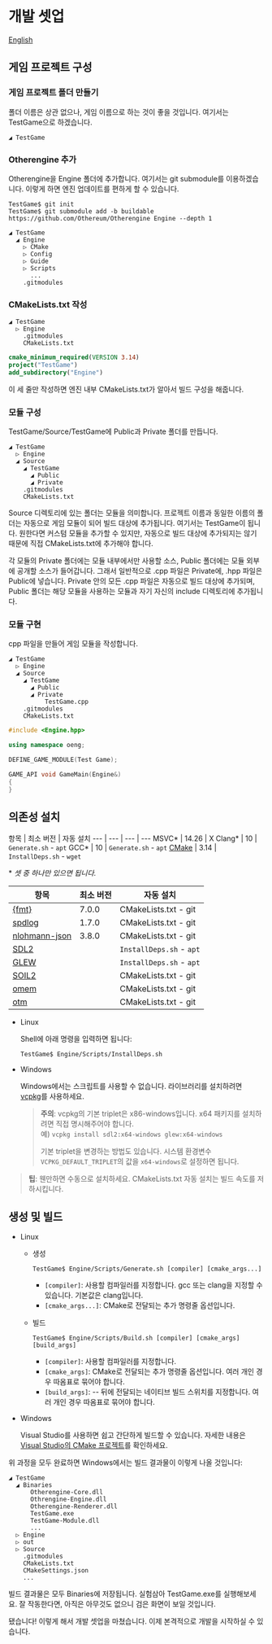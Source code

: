 # 개발 셋업

[English](../English/Development%20Setup.md)

## 게임 프로젝트 구성

### 게임 프로젝트 폴더 만들기

폴더 이름은 상관 없으나, 게임 이름으로 하는 것이 좋을 것입니다. 여기서는 TestGame으로 하겠습니다.

```text
◢ TestGame
```

### Otherengine 추가

Otherengine을 Engine 폴더에 추가합니다. 여기서는 git submodule를 이용하겠습니다. 이렇게 하면 엔진 업데이트를 편하게 할 수 있습니다.

```shell
TestGame$ git init
TestGame$ git submodule add -b buildable https://github.com/Othereum/Otherengine Engine --depth 1
```

```text
◢ TestGame
  ◢ Engine
    ▷ CMake
    ▷ Config
    ▷ Guide
    ▷ Scripts
      ...
    .gitmodules
```

### CMakeLists.txt 작성

```text
◢ TestGame
  ▷ Engine
    .gitmodules
    CMakeLists.txt
```

```cmake
cmake_minimum_required(VERSION 3.14)
project("TestGame")
add_subdirectory("Engine")
```

이 세 줄만 작성하면 엔진 내부 CMakeLists.txt가 알아서 빌드 구성을 해줍니다.

### 모듈 구성

TestGame/Source/TestGame에 Public과 Private 폴더를 만듭니다.

```text
◢ TestGame
  ▷ Engine
  ◢ Source
    ◢ TestGame
      ◢ Public
      ◢ Private
    .gitmodules
    CMakeLists.txt
```

Source 디렉토리에 있는 폴더는 모듈을 의미합니다. 프로젝트 이름과 동일한 이름의 폴더는 자동으로 게임 모듈이 되어 빌드 대상에 추가됩니다. 여기서는 TestGame이 됩니다. 원한다면 커스텀 모듈을 추가할 수 있지만, 자동으로 빌드 대상에 추가되지는 않기 때문에 직접 CMakeLists.txt에 추가해야 합니다.

각 모듈의 Private 폴더에는 모듈 내부에서만 사용할 소스, Public 폴더에는 모듈 외부에 공개할 소스가 들어갑니다. 그래서 일반적으로 .cpp 파일은 Private에, .hpp 파일은 Public에 넣습니다. Private 안의 모든 .cpp 파일은 자동으로 빌드 대상에 추가되며, Public 폴더는 해당 모듈을 사용하는 모듈과 자기 자신의 include 디렉토리에 추가됩니다.

### 모듈 구현

cpp 파일을 만들어 게임 모듈을 작성합니다.

```text
◢ TestGame
  ▷ Engine
  ◢ Source
    ◢ TestGame
      ◢ Public
      ◢ Private
          TestGame.cpp
    .gitmodules
    CMakeLists.txt
```

```cpp
#include <Engine.hpp>

using namespace oeng;

DEFINE_GAME_MODULE(Test Game);

GAME_API void GameMain(Engine&)
{
}
```

## 의존성 설치

항목 | 최소 버전 | 자동 설치
--- | --- | --- | ---
MSVC\* | 14.26 | X
Clang\* | 10 | `Generate.sh` - `apt`
GCC\* | 10 | `Generate.sh` - `apt`
[CMake](https://cmake.org/download) | 3.14 | `InstallDeps.sh` - `wget`

\* *셋 중 하나만 있으면 됩니다.*

항목 | 최소 버전 | 자동 설치
--- | --- | ---
[{fmt}](https://github.com/fmtlib/fmt) | 7.0.0 | CMakeLists.txt - git
[spdlog](https://github.com/gabime/spdlog) | 1.7.0 | CMakeLists.txt - git
[nlohmann-json](https://github.com/nlohmann/json) | 3.8.0 | CMakeLists.txt - git
[SDL2](https://www.libsdl.org/download-2.0.php) | | `InstallDeps.sh` - `apt`
[GLEW](https://github.com/nigels-com/glew) | | `InstallDeps.sh` - `apt`
[SOIL2](https://github.com/SpartanJ/SOIL2) | | CMakeLists.txt - git
[omem](https://github.com/Othereum/omem) | | CMakeLists.txt - git
[otm](https://github.com/Othereum/otm) | | CMakeLists.txt - git

- Linux

  Shell에 아래 명령을 입력하면 됩니다:

  ```shell
  TestGame$ Engine/Scripts/InstallDeps.sh
  ```

- Windows

  Windows에서는 스크립트를 사용할 수 없습니다. 라이브러리를 설치하려면 [vcpkg](https://github.com/microsoft/vcpkg)를 사용하세요.

  > **주의**: vcpkg의 기본 triplet은 x86-windows입니다. x64 패키지를 설치하려면 직접 명시해주어야 합니다.  
  > 예) `vcpkg install sdl2:x64-windows glew:x64-windows`
  >
  > 기본 triplet을 변경하는 방법도 있습니다. 시스템 환경변수 `VCPKG_DEFAULT_TRIPLET`의 값을 `x64-windows`로 설정하면 됩니다.

> **팁**: 웬만하면 수동으로 설치하세요. CMakeLists.txt 자동 설치는 빌드 속도를 저하시킵니다.

## 생성 및 빌드

- Linux

  - 생성

    ```shell
    TestGame$ Engine/Scripts/Generate.sh [compiler] [cmake_args...]
    ```

    - `[compiler]`: 사용할 컴파일러를 지정합니다. gcc 또는 clang을 지정할 수 있습니다. 기본값은 clang입니다.
    - `[cmake_args...]`: CMake로 전달되는 추가 명령줄 옵션입니다.

  - 빌드

    ```shell
    TestGame$ Engine/Scripts/Build.sh [compiler] [cmake_args] [build_args]
    ```

    - `[compiler]`: 사용할 컴파일러를 지정합니다.
    - `[cmake_args]`: CMake로 전달되는 추가 명령줄 옵션입니다. 여러 개인 경우 따옴표로 묶어야 합니다.
    - `[build_args]`: -- 뒤에 전달되는 네이티브 빌드 스위치를 지정합니다. 여러 개인 경우 따옴표로 묶어야 합니다.

- Windows

  Visual Studio를 사용하면 쉽고 간단하게 빌드할 수 있습니다. 자세한 내용은 [Visual Studio의 CMake 프로젝트](https://docs.microsoft.com/ko-kr/cpp/build/cmake-projects-in-visual-studio?view=vs-2019)를 확인하세요.

위 과정을 모두 완료하면 Windows에서는 빌드 결과물이 이렇게 나올 것입니다:

```text
◢ TestGame
  ◢ Binaries
      Otherengine-Core.dll
      Othrengine-Engine.dll
      Otherengine-Renderer.dll
      TestGame.exe
      TestGame-Module.dll
      ...
  ▷ Engine
  ▷ out
  ▷ Source
    .gitmodules
    CMakeLists.txt
    CMakeSettings.json
    ...
```

빌드 결과물은 모두 Binaries에 저장됩니다. 실험삼아 TestGame.exe를 실행해보세요. 잘 작동한다면, 아직은 아무것도 없으니 검은 화면이 보일 것입니다.

됐습니다! 이렇게 해서 개발 셋업을 마쳤습니다. 이제 본격적으로 개발을 시작하실 수 있습니다.
